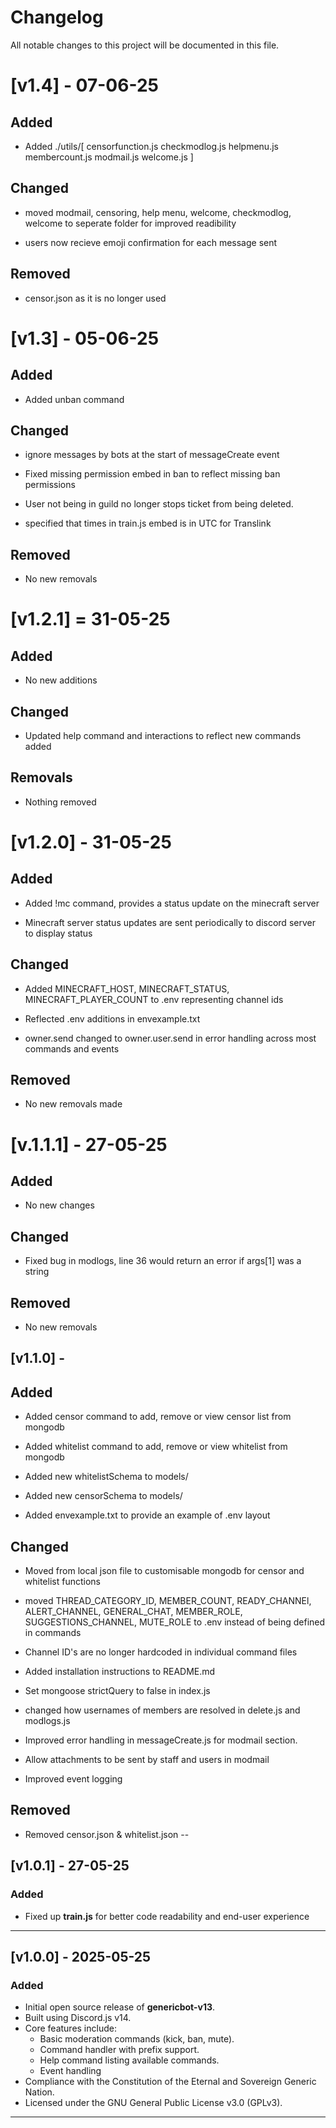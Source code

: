 # Changelog

All notable changes to this project will be documented in this file.
# [v1.4] - 07-06-25

## Added 

- Added ./utils/[
  censorfunction.js
  checkmodlog.js
  helpmenu.js
  membercount.js
  modmail.js
  welcome.js
]

## Changed 

- moved modmail, censoring, help menu, welcome, checkmodlog, welcome to seperate folder for improved readibility

- users now recieve emoji confirmation for each message sent

## Removed

- censor.json as it is no longer used

# [v1.3] - 05-06-25

## Added

- Added unban command

## Changed

- ignore messages by bots at the start of messageCreate event

- Fixed missing permission embed in ban to reflect missing ban permissions

- User not being in guild no longer stops ticket from being deleted.

- specified that times in train.js embed is in UTC for Translink

## Removed

- No new removals
# [v1.2.1] = 31-05-25
## Added

- No new additions

## Changed

- Updated help command and interactions to reflect new commands added

## Removals

- Nothing removed

# [v1.2.0] - 31-05-25

## Added

- Added !mc command, provides a status update on the minecraft server

- Minecraft server status updates are sent periodically to discord server to display status

## Changed

- Added MINECRAFT_HOST, MINECRAFT_STATUS, MINECRAFT_PLAYER_COUNT to .env representing channel ids

- Reflected .env additions in envexample.txt

- owner.send changed to owner.user.send in error handling across most commands and events

## Removed

- No new removals made

# [v.1.1.1] - 27-05-25

## Added 

- No new changes

## Changed

- Fixed bug in modlogs, line 36 would return an error if args[1] was a string

## Removed

- No new removals

## [v1.1.0] - 

## Added

- Added censor command to add, remove or view censor list from mongodb

- Added whitelist command to add, remove or view whitelist from mongodb

- Added new whitelistSchema to models/

- Added new censorSchema to models/

- Added envexample.txt to provide an example of .env layout

## Changed

- Moved from local json file to customisable mongodb for censor and whitelist functions

- moved THREAD_CATEGORY_ID, MEMBER_COUNT, READY_CHANNEl, ALERT_CHANNEL, GENERAL_CHAT, MEMBER_ROLE, SUGGESTIONS_CHANNEL, MUTE_ROLE to .env instead of being defined in commands

- Channel ID's are no longer hardcoded in individual command files

- Added installation instructions to README.md

- Set mongoose strictQuery to false in index.js

- changed how usernames of members are resolved in delete.js and modlogs.js

- Improved error handling in messageCreate.js for modmail section. 

- Allow attachments to be sent by staff and users in modmail

-  Improved event logging
## Removed
- Removed censor.json & whitelist.json
--

## [v1.0.1] - 27-05-25

### Added

- Fixed up **train.js** for better code readability and end-user experience

---

## [v1.0.0] - 2025-05-25

### Added
- Initial open source release of **genericbot-v13**.
- Built using Discord.js v14.
- Core features include:
  - Basic moderation commands (kick, ban, mute).
  - Command handler with prefix support.
  - Help command listing available commands.
  - Event handling
- Compliance with the Constitution of the Eternal and Sovereign Generic Nation.
- Licensed under the GNU General Public License v3.0 (GPLv3).

---
